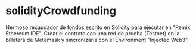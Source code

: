 # solidityCrowdfunding
Hermoso recaudador de fondos escrito en Solidity para ejecutar en "Remix Ethereum IDE". Crear el contrato con una red de prueba (Testnet) en la billetera de Metamask y sincronizarla con el Environment "Injected Web3".
